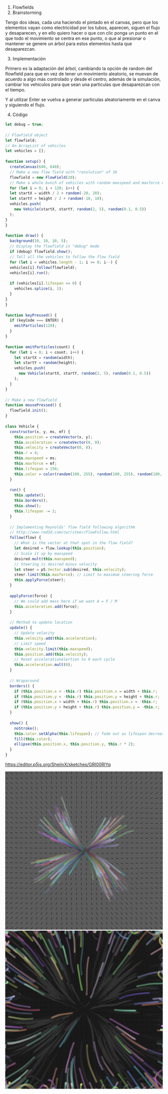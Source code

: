 1. Flowfields
2. Brainstorming

Tengo dos ideas, cada una haciendo el pintado en el canvas, pero que los elementos vayan como electricidad por los tubos, aparecen, siguen el flujo y desaparecen, y en ello quiero hacer o que con clic ponga un punto en el que todo el movimiento se centra en ese punto, o que al presionar o mantener se genere un árbol para estos elementos hasta que desaparezcan.

3. Implementación

Primero es la adaptación del árbol, cambiando la opción de random del flowfield para que en vez de tener un movimiento aleatorio, se muevan de acuerdo a algo más controlado y desde el centro, además de la simulación, cambiar los vehiculos para que sean una particulas que desaparezcan con el tiempo.

Y al utilizar Enter se vuelva a generar particulas aleatoriamente en el canva y siguiendo el flujo.

4. Código

```js
let debug = true;

// Flowfield object
let flowfield;
// An ArrayList of vehicles
let vehicles = [];

function setup() {
  createCanvas(640, 640);
  // Make a new flow field with "resolution" of 16
  flowfield = new FlowField(20);
  // Make a whole bunch of vehicles with random maxspeed and maxforce values
  for (let i = 0; i < 120; i++) {
  let startX = width / 2 + random(-20, 20);
  let startY = height / 2 + random(-10, 10);
  vehicles.push(
    new Vehicle(startX, startY, random(2, 5), random(0.1, 0.5))
  );
}
}

function draw() {
  background(10, 10, 10, 5);
  // Display the flowfield in "debug" mode
  if (debug) flowfield.show();
  // Tell all the vehicles to follow the flow field
  for (let i = vehicles.length - 1; i >= 0; i--) {
  vehicles[i].follow(flowfield);
  vehicles[i].run();
  
  if (vehicles[i].lifespan <= 0) {
    vehicles.splice(i, 1);
  }
}
}

function keyPressed() {
  if (keyCode === ENTER) {
    emitParticles(120);
  }
}

function emitParticles(count) {
  for (let i = 0; i < count; i++) {
    let startX = random(width);
    let startY = random(height);
    vehicles.push(
      new Vehicle(startX, startY, random(2, 5), random(0.1, 0.5))
    );
  }
}

// Make a new flowfield
function mousePressed() {
  flowfield.init();
}

class Vehicle {
  constructor(x, y, ms, mf) {
    this.position = createVector(x, y);
    this.acceleration = createVector(0, 0);
    this.velocity = createVector(0, 0);
    this.r = 4;
    this.maxspeed = ms;
    this.maxforce = mf;
    this.lifespan = 150;
    this.color = color(random(100, 255), random(100, 255), random(100, 255));
  }

  run() {
    this.update();
    this.borders();
    this.show();
    this.lifespan -= 2;
  }

  // Implementing Reynolds' flow field following algorithm
  // http://www.red3d.com/cwr/steer/FlowFollow.html
  follow(flow) {
    // What is the vector at that spot in the flow field?
    let desired = flow.lookup(this.position);
    // Scale it up by maxspeed
    desired.mult(this.maxspeed);
    // Steering is desired minus velocity
    let steer = p5.Vector.sub(desired, this.velocity);
    steer.limit(this.maxforce); // Limit to maximum steering force
    this.applyForce(steer);
  }

  applyForce(force) {
    // We could add mass here if we want A = F / M
    this.acceleration.add(force);
  }

  // Method to update location
  update() {
    // Update velocity
    this.velocity.add(this.acceleration);
    // Limit speed
    this.velocity.limit(this.maxspeed);
    this.position.add(this.velocity);
    // Reset accelerationelertion to 0 each cycle
    this.acceleration.mult(0);
  }

  // Wraparound
  borders() {
    if (this.position.x < -this.r) this.position.x = width + this.r;
    if (this.position.y < -this.r) this.position.y = height + this.r;
    if (this.position.x > width + this.r) this.position.x = -this.r;
    if (this.position.y > height + this.r) this.position.y = -this.r;
  }

  show() {
    noStroke();
    this.color.setAlpha(this.lifespan); // fade out as lifespan decreases
    fill(this.color);
    ellipse(this.position.x, this.position.y, this.r * 2);
  }
}
```

https://editor.p5js.org/SheiinX/sketches/GRI00RlYq

![flow1](../../../../assets/something-flow.png)
![flow2](../../../../assets/something-flow2.png)
